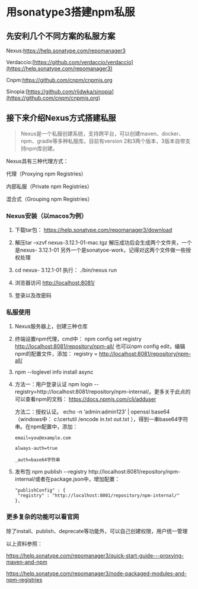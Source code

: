 # 用sonatype3搭建npm私服

## 先安利几个不同方案的私服方案

Nexus:<https://help.sonatype.com/repomanager3> 

Verdaccio:[https://github.com/verdaccio/verdaccio](https://help.sonatype.com/repomanager3) 

Cnpm:<https://github.com/cnpm/cnpmjs.org> 

Sinopia:[https://github.com/rlidwka/sinopia](https://github.com/cnpm/cnpmjs.org) 

## 接下来介绍Nexus方式搭建私服

> Nexus是一个私服创建系统，支持跨平台，可以创建maven、docker、npm、gradle等多种私服库。目前有version 2和3两个版本，3版本自带支持npm库创建。

Nexus具有三种代理方式：

代理（Proxying npm Registries）

内部私服（Private npm Registries）

混合式（Grouping npm Registries）

### Nexus安装（以macos为例）

1. 下载tar包： <https://help.sonatype.com/repomanager3/download>

2. 解压tar –xzvf nexus-3.12.1-01-mac.tgz 解压成功后会生成两个文件夹，一个是nexus- 3.12.1-01 另外一个是sonatyoe-work，记得对这两个文件做一些授权处理
3. cd nexus- 3.12.1-01  执行： ./bin/nexus run
4. 浏览器访问 <http://localhost:8081/>
5. 登录以及改密码

### 私服使用

1. Nexus服务器上，创建三种仓库

2. 终端设置npm代理，cmd中： npm config set registry <http://localhost:8081/repository/npm-all/> 也可以npm config edit，编辑npm的配置文件，添加： registry = <http://localhost:8081/repository/npm-all/>

3. npm --loglevel info install async

4. 方法一：用户登录认证 npm login --registry=http://localhost:8081/repository/npm-internal/。更多关于此点的可以查看npm的文档： <https://docs.npmjs.com/cli/adduser>

   方法二：授权认证。 echo -n ‘admin:admin123’ | openssl base64（windows中： c:\certutil /encode in.txt out.txt ），得到一串base64字符串。在npm配置中，添加：

   ```
   email=you@example.com
   
   always-auth=true
   
   _auth=base64字符串
   
   ```

5. 发布包 npm publish --registry http://localhost:8081/repository/npm-internal/或者在package.json中，增加配置：

   ```
   "publishConfig" : { 
   	"registry" : "http://localhost:8081/repository/npm-internal/" 
   },
   ```

### 更多复杂的功能可以看官网

除了install、publish、deprecate等功能外，可以自己创建权限，用户统一管理





以上资料参照：

https://help.sonatype.com/repomanager3/quick-start-guide---proxying-maven-and-npm

https://help.sonatype.com/repomanager3/node-packaged-modules-and-npm-registries